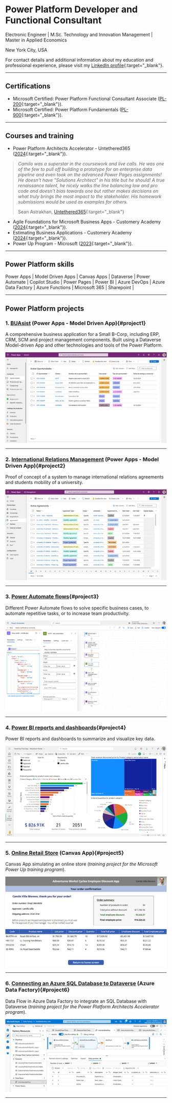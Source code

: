 # Power Platform Developer and Functional Consultant

Electronic Engineer | M.Sc. Technology and Innovation Management | Master in Applied Economics

New York City, USA

For contact details and additional information about my education and professional experience, please visit my [LinkedIn profile](https://www.linkedin.com/in/camilo-villa-moreno){:target="_blank"}. 

---

## Certifications
- Microsoft Certified: Power Platform Functional Consultant Associate ([PL-200](https://learn.microsoft.com/api/credentials/share/en-us/camilovillam/7E93DCEB794FFFD8?sharingId=2FEA0D547B3520DC){:target="_blank"}). 
- Microsoft Certified: Power Platform Fundamentals ([PL-900](https://learn.microsoft.com/api/credentials/share/en-us/camilovillam/512AE2FB181DCE59?sharingId=2FEA0D547B3520DC){:target="_blank"}). 

---

## Courses and training
- Power Platform Architects Accelerator - Untethered365 ([2024](https://raw.githubusercontent.com/camilovillam/camilovillam.github.io/refs/heads/main/assets/img/certificates/ArchitectsAccelerator_Certificate_of_completion_2024.jpg){:target="_blank"}).

> *Camilo was a superstar in the coursework and live calls. He was one of the few to pull off building a prototype for an enterprise data pipeline and even took on the advanced Power Pages assignments! He doesn't have "Solutions Architect" in his title but he should! A true renaissance talent, he nicely walks the line balancing low and pro code and doesn't bias towards one but rather makes decisions on what truly brings the most impact to the stakeholder. His homework submissions would be used as examples for others.*
>
> Sean Astrakhan, [Untethered365](https://www.linkedin.com/posts/untethered-365_september-cohort-certificates-of-completion-activity-7257488974418530306-mW3o){:target="_blank"}


- Agile Foundations for Microsoft Business Apps - Customery Academy ([2024](https://raw.githubusercontent.com/camilovillam/camilovillam.github.io/refs/heads/main/assets/img/certificates/Customery_Agile_Foundations_certificate.jpg){:target="_blank"}).
- Estimating Business Applications - Customery Academy ([2024](https://raw.githubusercontent.com/camilovillam/camilovillam.github.io/refs/heads/main/assets/img/certificates/Customery_Estimating_business_apps_certificate.jpg){:target="_blank"}).
- Power Up Program - Microsoft ([2023](https://www.credly.com/badges/11f8b0f3-a99c-4dc8-b81e-904c60242a11){:target="_blank"}).

---

## Power Platform skills
Power Apps | Model Driven Apps | Canvas Apps | Dataverse | Power Automate | Copilot Studio | Power Pages | Power BI | Azure DevOps | Azure Data Factory | Azure Functions | Microsoft 365 | Sharepoint |

---

## Power Platform projects

### 1. [BUAsist](https://camilovillam.github.io/projects/BUAsist) (Power Apps - Model Driven App){#project1}

A comprehensive business application for a Small B-Corp, including ERP, CRM, SCM and project management components. Built using a Dataverse Model-driven App and other technologies and tools of the Power Platform.

[![BUAsist - Model-Driven App - Main grid opportunities](https://raw.githubusercontent.com/camilovillam/camilovillam.github.io/refs/heads/main/assets/img/projects/BUAsist_01.jpg)](https://camilovillam.github.io/projects/BUAsist)

---

### 2. [International Relations Management](https://camilovillam.github.io/projects/irm_poc) (Power Apps - Model Driven App){#project2}

Proof of concept of a system to manage international relations agreements and students mobility of a university.

[![IRM - Model-Driven App - Main grid Agreements](https://raw.githubusercontent.com/camilovillam/camilovillam.github.io/refs/heads/main/assets/img/projects/IRO_management_01.jpg)](https://camilovillam.github.io/projects/irm_poc)

---

### 3. [Power Automate flows](https://camilovillam.github.io/projects/power_automate){#project3}

Different Power Automate flows to solve specific business cases, to automate repetitive tasks, or to increase team productivity.

[![Power Automate Flow](https://raw.githubusercontent.com/camilovillam/camilovillam.github.io/refs/heads/main/assets/img/projects/Power%20Automate%20flow_JSON_http_requests.jpg)](https://camilovillam.github.io/projects/power_automate)

---

### 4. [Power BI reports and dashboards](https://camilovillam.github.io/projects/power_bi){#project4}

Power BI reports and dashboards to summarize and visualize key data.

[![Power BI report](https://raw.githubusercontent.com/camilovillam/camilovillam.github.io/refs/heads/main/assets/img/projects/Power%20BI%20report.jpg)](https://camilovillam.github.io/projects/power_bi)

---


### 5. [Online Retail Store](https://camilovillam.github.io/projects/canvas_app) (Canvas App){#project5}

Canvas App simulating an online store (*training project for the Microsoft Power Up training program*).

[![Canvas App](https://raw.githubusercontent.com/camilovillam/camilovillam.github.io/refs/heads/main/assets/img/projects/Canvas_app_05.jpg)](https://camilovillam.github.io/projects/canvas_app)

---


### 6. [Connecting an Azure SQL Database to Dataverse](https://camilovillam.github.io/projects/azure_data_factory) (Azure Data Factory){#project6}

Data Flow in Azure Data Factory to integrate an SQL Database with Dataverse (*training project for the Power Platform Architects Accelerator program*).

[![Azure Data Factory](https://raw.githubusercontent.com/camilovillam/camilovillam.github.io/refs/heads/main/assets/img/projects/Azure_Data_Factory_01.jpg)](https://camilovillam.github.io/projects/azure_data_factory)

---